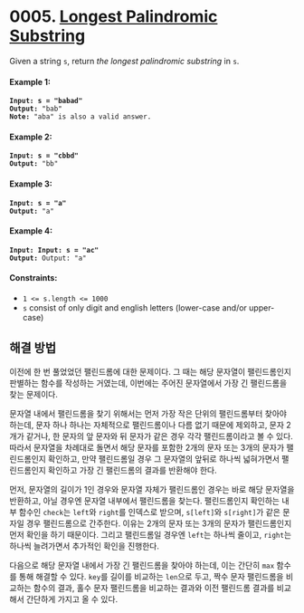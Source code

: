 # 0005. [Longest Palindromic Substring](https://leetcode.com/problems/longest-palindromic-substring/)

Given a string `s`, return _the longest palindromic substring_ in `s`.

#### Example 1:

<pre><code><strong>Input: s = "babad"</strong>
<strong>Output:</strong> "bab"
<strong>Note:</strong> "aba" is also a valid answer.</code></pre>

#### Example 2:

<pre><code><strong>Input: s = "cbbd"</strong>
<strong>Output:</strong> "bb"</code></pre>

#### Example 3:

<pre><code><strong>Input: s = "a"</strong>
<strong>Output:</strong> "a"</code></pre>

#### Example 4:

<pre><code><strong>Input: Input: s = "ac"</strong>
<strong>Output:</strong> Output: "a"</code></pre>

#### Constraints:

- `1 <= s.length <= 1000`
- `s` consist of only digit and english letters (lower-case and/or upper-case)

## 해결 방법

이전에 한 번 풀었었던 팰린드롬에 대한 문제이다. 그 때는 해당 문자열이 팰린드롬인지 판별하는 함수를 작성하는 거였는데, 이번에는 주어진 문자열에서 가장 긴 팰린드롬을 찾는 문제이다.

문자열 내에서 팰린드롬을 찾기 위해서는 먼저 가장 작은 단위의 팰린드롬부터 찾아야 하는데, 문자 하나 하나는 자체적으로 팰린드롬이나 다름 없기 때문에 제외하고, 문자 2개가 같거나, 한 문자의 앞 문자와 뒤 문자가 같은 경우 각각 팰린드롬이라고 볼 수 있다. 따라서 문자열을 차례대로 돌면서 해당 문자를 포함한 2개의 문자 또는 3개의 문자가 팰린드롬인지 확인하고, 만약 팰린드롬일 경우 그 문자열의 앞뒤로 하나씩 넓혀가면서 팰린드롬인지 확인하고 가장 긴 팰린드롬의 결과를 반환해야 한다.

먼저, 문자열의 길이가 1인 경우와 문자열 자체가 팰린드롬인 경우는 바로 해당 문자열을 반환하고, 아닐 경우엔 문자열 내부에서 팰린드롬을 찾는다. 팰린드롬인지 확인하는 내부 함수인 `check`는 `left`와 `right`를 인덱스로 받으며, `s[left]`와 `s[right]`가 같은 문자일 경우 팰린드롬으로 간주한다. 이유는 2개의 문자 또는 3개의 문자가 팰린드롬인지 먼저 확인을 하기 때문이다. 그리고 팰린드롬일 경우엔 `left`는 하나씩 줄이고, `right`는 하나씩 늘려가면서 추가적인 확인을 진행한다.

다음으로 해당 문자열 내에서 가장 긴 팰린드롬을 찾아야 하는데, 이는 간단히 `max` 함수를 통해 해결할 수 있다. `key`를 길이를 비교하는 `len`으로 두고, 짝수 문자 팰린드롬을 비교하는 함수의 결과, 홀수 문자 팰린드롬을 비교하는 결과와 이전 팰린드롬 결과를 비교해서 간단하게 가지고 올 수 있다.
